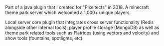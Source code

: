 Part of a java plugin that I created for "Pixeltects" in 2018. A minecraft theme park server which welcomed a 1,000+ unique players.

Local server core plugin that integrates cross server functionality (Redis alongside other internal tools), player profile storage (MongoDB) as well as theme park related tools such as Flatrides (using vectors and velocity) and show tools (fountains, spotlights, etc). 
